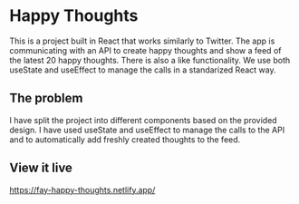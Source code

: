 # Happy Thoughts

This is a project built in React that works similarly to Twitter. The app is communicating with an API to create happy thoughts and show a feed of the latest 20 happy thoughts. There is also a like functionality. We use both useState and useEffect to manage the calls in a standarized React way.

## The problem

I have split the project into different components based on the provided design. I have used useState and useEffect to manage the calls to the API and to automatically add freshly created thoughts to the feed.

## View it live

https://fay-happy-thoughts.netlify.app/
